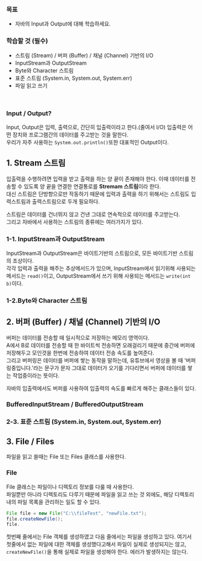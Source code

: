 
### 목표
- 자바의 Input과 Output에 대해 학습하세요.

### 학습할 것 (필수)
- 스트림 (Stream) / 버퍼 (Buffer) / 채널 (Channel) 기반의 I/O
- InputStream과 OutputStream
- Byte와 Character 스트림
- 표준 스트림 (System.in, System.out, System.err)
- 파일 읽고 쓰기

<br>

### Input / Output?

Input, Output은 입력, 출력으로, 간단히 입출력이라고 한다.(줄여서 I/O) 입출력은 어떤 장치와 프로그램간의 데이터를 주고받는 것을 말한다.<br>
우리가 자주 사용하는 `System.out.println()`또한 대표적인 Output이다.


## 1. Stream 스트림

입출력을 수행하려면 입력을 받고 출력을 하는 양 끝이 존재해야 한다. 이때 데이터를 전송할 수 있도록 양 끝을 연결한 연결통로를 **Stremam 스트림**이라 한다.<br>
대신 스트림은 단방향으로만 작동하기 때문에 입력과 출력을 하기 위해서는 스트림도 입력스트림과 출력스트림으로 두개 필요하다.

스트림은 데이터를 건너뛰지 않고 건낸 그대로 연속적으로 데이터를 주고받는다.<br>
그리고 자바에서 사용하는 스트림의 종류에는 여러가지가 있다.

### 1-1. InputStream과 OutputStream

InputStream과 OutputStream은 바이트기반의 스트림으로, 모든 바이트기반 스트림의 조상이다.<br>
각각 입력과 출력을 해주는 추상메서드가 있으며, InputStream에서 읽기위해 사용되는 메서드는 `read()`이고, OutputStream에서 쓰기 위해 사용되는 메서드는 `write(int b)`이다.

### 1-2.Byte와 Character 스트림

## 2. 버퍼 (Buffer) / 채널 (Channel) 기반의 I/O

버퍼는 데이터를 전송할 때 일시적으로 저장하는 메모리 영역이다.<br>
A에서 B로 데이터를 전송할 때 한 바이트씩 전송하면 오래걸리기 때문에 중간에 버퍼에 저장해두고 모인것을 한번에 전송하여 데이터 전송 속도를 높여준다.<br>
그리고 버퍼링은 데이터를 버퍼에 쌓는 동작을 말하는데, 유튜브에서 영상을 볼 때 '버퍼링중입니다.'라는 문구가 문자 그대로 데이터가 오기를 기다리면서 버퍼에 데이터를 쌓는 작업중이라는 뜻이다.

자바의 입출력에서도 버퍼를 사용하여 입출력의 속도를 빠르게 해주는 클래스들이 있다.

### BufferedInputStream / BufferedOutputStream


### 2-3. 표준 스트림 (System.in, System.out, System.err)

## 3. File / Files

파일을 읽고 쓸때는 File 또는 Files 클래스를 사용한다.

### File
File 클래스는 파일이나 디렉토리 정보를 다룰 때 사용한다.<br>
파일뿐만 아니라 디렉토리도 다루기 때문에 파일을 읽고 쓰는 것 외에도, 해당 디렉토리 내의 파일 목록을 관리하는 일도 할 수 있다.

```java
File file = new File("C:\\fileTest", "newFile.txt");
file.createNewFile();
file.
```
첫번째 줄에서는 File 객체를 생성하였고 다음 줄에서는 파일을 생성하고 있다. 여기서 첫줄에서 없는 파일에 대한 객체를 생성했다고해서 파일이 실제로 생성되지는 않고, `createNewFile()`을 통해 실제로 파일을 생성해야 한다. 에러가 발생하지는 않는다.
